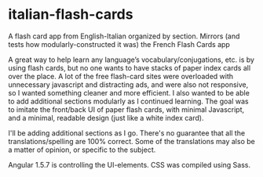 # italian-flash-cards
A flash card app from English-Italian organized by section. Mirrors (and tests how modularly-constructed it was) the French Flash Cards app


A great way to help learn any language’s vocabulary/conjugations, etc. is by using flash cards, 
but no one wants to have stacks of paper index cards all over the place. A lot of the free flash-card sites were overloaded with 
unnecessary javascript and distracting ads, and were also not responsive, so I wanted something cleaner and more efficient. 
I also wanted to be able to add additional sections modularly as I continued learning. The goal was to imitate the front/back UI 
of paper flash cards, with minimal Javascript, and a minimal, readable design (just like a white index card). 

I'll be adding additional sections as I go. There's no guarantee that all the translations/spelling are 100% correct. Some of the translations
may also be a matter of opinion, or specific to the subject.


Angular 1.5.7 is controlling the UI-elements. CSS was compiled using Sass.

